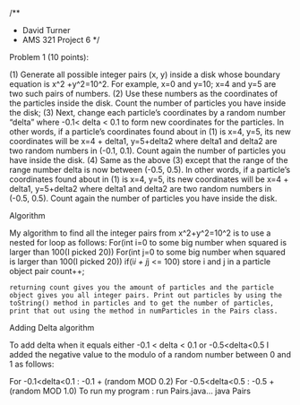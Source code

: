 /**
 * David Turner
 * AMS 321 Project 6
 */

Problem 1 (10 points): 

(1)	Generate all possible integer pairs (x, y) inside a disk whose boundary equation is x^2 +y^2=10^2.
	For example, x=0 and y=10; x=4 and y=5 are two such pairs of numbers.
(2)	Use these numbers as the coordinates of the particles inside the disk. Count the number of particles you have inside the disk;
(3)	Next, change each particle’s coordinates by a random number “delta” where -0.1< delta < 0.1 to form new coordinates for the particles. In other words, if a particle’s coordinates found about in (1) is x=4, y=5, its new coordinates will be x=4 + delta1, y=5+delta2 where delta1 and delta2 are two random numbers in (-0.1, 0.1). Count again the number of particles you have inside the disk.
(4)	Same as the above (3) except that the range of the range number delta is now between (-0.5, 0.5). In other words, if a particle’s coordinates found about in (1) is x=4, y=5, its new coordinates will be x=4 + delta1, y=5+delta2 where delta1 and delta2 are two random numbers in (-0.5, 0.5). Count again the number of particles you have inside the disk.

Algorithm

My algorithm to find all the integer pairs from x^2+y^2=10^2 is to use a nested for loop as follows:
	For(int i=0 to some big number when squared is larger than 100(I picked 20))
	For(int j=0 to some big number when squared is larger than 100(I picked 20))
		if(i*i + j*j <= 100)
			store i and j in a particle object pair
			count++;

	returning count gives you the amount of particles and the particle object gives you all integer pairs. Print out particles by using the toString() method in particles and to get the number of particles, print that out using the method in numParticles in the Pairs class.

Adding Delta algorithm

To add delta when it equals either -0.1 < delta < 0.1 or -0.5<delta<0.5 I added the negative value to the modulo of a random number between 0 and 1 as follows:

For -0.1<delta<0.1 : -0.1 + (random MOD 0.2)
For -0.5<delta<0.5 : -0.5 + (random MOD 1.0)
To run my program : run Pairs.java… java Pairs

	
